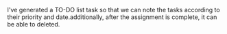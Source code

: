 I've generated a TO-DO list task so that we can note the tasks according to their priority and date.additionally, after the assignment is complete, it can be able to deleted.
